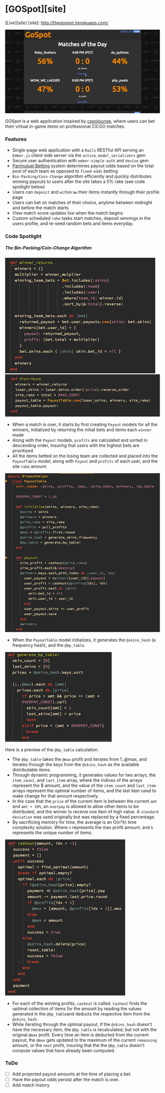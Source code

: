 # [GOSpot][site]

[Live][site]
[site]: http://thegospot.herokuapp.com/

![screenshot]

[screenshot]: ./images/gospot.gif

GOSpot is a web application inspired by [csgolounge][csgolounge], where users can bet their virtual in-game items on professional CS:GO matches.

[csgolounge]: http://csgolounge.com
[parimutuel]: https://en.wikipedia.org/wiki/Parimutuel_betting

### Features

- Single-page web application with a `Rails` RESTful API serving an `Ember.js` client-side server via the `active_model_serializers` gem
- Secure user authentication with `ember-simple-auth` and `devise` gem
- [Parimutuel Betting][parimutuel] system determines payout odds based on the total pool of each team as opposed to `fixed-odds` betting
- `Bin-Packing/Coin-Change` algorithm efficiently and quickly distributes winning payouts to users after the site takes a 5% rake (see code spotlight below)
- Users can `deposit` and `withdraw` their items instantly through their profile page
- Users can bet on matches of their choice, anytime between midnight and before the match starts
- View match score updates live when the match begins
- Custom scheduled `rake` tasks start matches, deposit winnings in the users profile, and re-seed random bets and items everyday.

### Code Spotlight

##### The Bin-Packing/Coin-Change Algorithm

![winner_returns]
![distribute]

[winner_returns]: ./images/winner_returns.png
[distribute]: ./images/distribute.png

- When a match is over, it starts by first creating `Payout` models for all the winners, initialized by returning the initial bets and items each `winner` made
- Along with the `Payout` models, `profits` are calculated and sorted in descending order, insuring that users with the highest bets are prioritized
- All the items betted on the losing team are collected and placed into the `PayoutTable` model, along with `Payout` and `profits` of each user, and the site `rake` amount.

![initialize]

[initialize]: ./images/initialize.png

- When the `PayoutTable` model initializes, it generates the `@skins_hash` (a frequency hash), and the `@bp_table`

![bp_table]

[bp_table]: ./images/bp_table.png

Here is a preview of the `@bp_table` calculation.

- The `@bp_table` takes the `@max` profit and iterates from 1..@max, and iterates through the keys from the `@skins_hash` as the available distributable items.
- Through dynamic programming, it generates values for two arrays, the `item_count`, and `last_item` array, where the indices of the arrays represent the $ amount, and the value of the `item_count` and `last_item` arrays represent the optimal number of items, and the last item used to make change for that amount respectively.
- In the case that the `price` of the current item is between the current `amt` and `amt + 10%`, an `overpay` is allowed to allow other items to be distributed, and the winner to receive one item of high value. A `standard deviation` was used originally but was replaced by a fixed percentage.
- By sacrificing memory for time, the average is an O(n*k) time complexity solution. Where `n` represents the max profit amount, and `k` represents the unique number of items.

![cashout]

[cashout]: ./images/cashout.png

- For each of the winning profits, `cashout` is called. `Cashout` finds the optimal collection of items for the amount by reading the values generated in the `@bp_table`and deducts the respective item from the `@skins_hash`.
- While iterating through the optimal payout, if the `@skins_hash` doesn't have the necessary item, the `@bp_table` is recalculated, but not with the original `@max` profit. Every time an item is deducted from the current payout, the `@max` gets updated to the maximum of the current `remaining` amount, or the `next` profit, insuring that the the `@bp_table` doesn't compute values that have already been computed.

### ToDo

- [ ] Add projected payout amounts at the time of placing a bet.
- [ ] Have the payout odds persist after the match is over.
- [ ] Add match history
